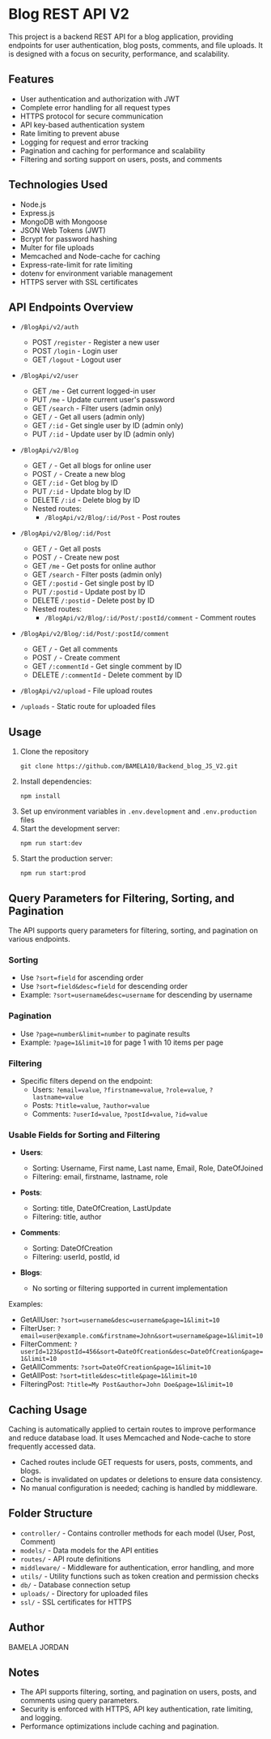 # Blog REST API V2

This project is a backend REST API for a blog application, providing endpoints for user authentication, blog posts, comments, and file uploads. It is designed with a focus on security, performance, and scalability.

## Features

- User authentication and authorization with JWT
- Complete error handling for all request types
- HTTPS protocol for secure communication
- API key-based authentication system
- Rate limiting to prevent abuse
- Logging for request and error tracking
- Pagination and caching for performance and scalability
- Filtering and sorting support on users, posts, and comments

## Technologies Used

- Node.js
- Express.js
- MongoDB with Mongoose
- JSON Web Tokens (JWT)
- Bcrypt for password hashing
- Multer for file uploads
- Memcached and Node-cache for caching
- Express-rate-limit for rate limiting
- dotenv for environment variable management
- HTTPS server with SSL certificates

## API Endpoints Overview

- `/BlogApi/v2/auth`
  - POST `/register` - Register a new user
  - POST `/login` - Login user
  - GET `/logout` - Logout user

- `/BlogApi/v2/user`
  - GET `/me` - Get current logged-in user
  - PUT `/me` - Update current user's password
  - GET `/search` - Filter users (admin only)
  - GET `/` - Get all users (admin only)
  - GET `/:id` - Get single user by ID (admin only)
  - PUT `/:id` - Update user by ID (admin only)

- `/BlogApi/v2/Blog`
  - GET `/` - Get all blogs for online user
  - POST `/` - Create a new blog
  - GET `/:id` - Get blog by ID
  - PUT `/:id` - Update blog by ID
  - DELETE `/:id` - Delete blog by ID
  - Nested routes:
    - `/BlogApi/v2/Blog/:id/Post` - Post routes

- `/BlogApi/v2/Blog/:id/Post`
  - GET `/` - Get all posts
  - POST `/` - Create new post
  - GET `/me` - Get posts for online author
  - GET `/search` - Filter posts (admin only)
  - GET `/:postid` - Get single post by ID
  - PUT `/:postid` - Update post by ID
  - DELETE `/:postid` - Delete post by ID
  - Nested routes:
    - `/BlogApi/v2/Blog/:id/Post/:postId/comment` - Comment routes

- `/BlogApi/v2/Blog/:id/Post/:postId/comment`
  - GET `/` - Get all comments
  - POST `/` - Create comment
  - GET `/:commentId` - Get single comment by ID
  - DELETE `/:commentId` - Delete comment by ID

- `/BlogApi/v2/upload` - File upload routes
- `/uploads` - Static route for uploaded files

## Usage

1. Clone the repository
    ```
    git clone https://github.com/BAMELA10/Backend_blog_JS_V2.git
    ``` 
2. Install dependencies:
   ```
   npm install
   ```
3. Set up environment variables in `.env.development` and `.env.production` files
4. Start the development server:
   ```
   npm run start:dev
   ```
5. Start the production server:
   ```
   npm run start:prod
   ```

## Query Parameters for Filtering, Sorting, and Pagination

The API supports query parameters for filtering, sorting, and pagination on various endpoints.

### Sorting
- Use `?sort=field` for ascending order
- Use `?sort=field&desc=field` for descending order
- Example: `?sort=username&desc=username` for descending by username

### Pagination
- Use `?page=number&limit=number` to paginate results
- Example: `?page=1&limit=10` for page 1 with 10 items per page

### Filtering
- Specific filters depend on the endpoint:
  - Users: `?email=value`, `?firstname=value`, `?role=value`, `?lastname=value`
  - Posts: `?title=value`, `?author=value`
  - Comments: `?userId=value`, `?postId=value`, `?id=value`

### Usable Fields for Sorting and Filtering

- **Users**:
  - Sorting: Username, First name, Last name, Email, Role, DateOfJoined
  - Filtering: email, firstname, lastname, role

- **Posts**:
  - Sorting: title, DateOfCreation, LastUpdate
  - Filtering: title, author

- **Comments**:
  - Sorting: DateOfCreation
  - Filtering: userId, postId, id

- **Blogs**:
  - No sorting or filtering supported in current implementation

Examples:
- GetAllUser: `?sort=username&desc=username&page=1&limit=10`
- FilterUser: `?email=user@example.com&firstname=John&sort=username&page=1&limit=10`
- FilterComment: `?userId=123&postId=456&sort=DateOfCreation&desc=DateOfCreation&page=1&limit=10`
- GetAllComments: `?sort=DateOfCreation&page=1&limit=10`
- GetAllPost: `?sort=title&desc=title&page=1&limit=10`
- FilteringPost: `?title=My Post&author=John Doe&page=1&limit=10`

## Caching Usage

Caching is automatically applied to certain routes to improve performance and reduce database load. It uses Memcached and Node-cache to store frequently accessed data.

- Cached routes include GET requests for users, posts, comments, and blogs.
- Cache is invalidated on updates or deletions to ensure data consistency.
- No manual configuration is needed; caching is handled by middleware.

## Folder Structure

- `controller/` - Contains controller methods for each model (User, Post, Comment)
- `models/` - Data models for the API entities
- `routes/` - API route definitions
- `middleware/` - Middleware for authentication, error handling, and more
- `utils/` - Utility functions such as token creation and permission checks
- `db/` - Database connection setup
- `uploads/` - Directory for uploaded files
- `ssl/` - SSL certificates for HTTPS

## Author

BAMELA JORDAN

## Notes

- The API supports filtering, sorting, and pagination on users, posts, and comments using query parameters.
- Security is enforced with HTTPS, API key authentication, rate limiting, and logging.
- Performance optimizations include caching and pagination.
